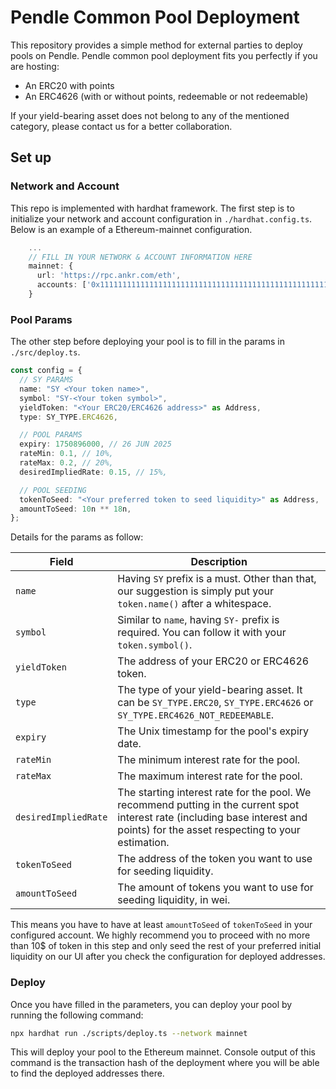 # Pendle Common Pool Deployment

This repository provides a simple method for external parties to deploy pools on Pendle. Pendle common pool deployment fits you perfectly if you are hosting:

- An ERC20 with points
- An ERC4626 (with or without points, redeemable or not redeemable)

If your yield-bearing asset does not belong to any of the mentioned category, please contact us for a better collaboration.

## Set up

### Network and Account

This repo is implemented with hardhat framework. The first step is to initialize your network and account configuration in `./hardhat.config.ts`. Below is an example of a Ethereum-mainnet configuration.

```ts
    ...
    // FILL IN YOUR NETWORK & ACCOUNT INFORMATION HERE
    mainnet: {
      url: 'https://rpc.ankr.com/eth',
      accounts: ['0x1111111111111111111111111111111111111111111111111111111111111111'],
    }
```

### Pool Params 

The other step before deploying your pool is to fill in the params in `./src/deploy.ts`.

```ts
const config = {
  // SY PARAMS
  name: "SY <Your token name>",
  symbol: "SY-<Your token symbol>",
  yieldToken: "<Your ERC20/ERC4626 address>" as Address,
  type: SY_TYPE.ERC4626,

  // POOL PARAMS
  expiry: 1750896000, // 26 JUN 2025
  rateMin: 0.1, // 10%,
  rateMax: 0.2, // 20%,
  desiredImpliedRate: 0.15, // 15%,

  // POOL SEEDING
  tokenToSeed: "<Your preferred token to seed liquidity>" as Address,
  amountToSeed: 10n ** 18n,
};
```

Details for the params as follow:

| Field                | Description                                                                                                  |
|----------------------|--------------------------------------------------------------------------------------------------------------|
| `name`               | Having `SY` prefix is a must. Other than that, our suggestion is simply put your `token.name()` after a whitespace. |
| `symbol`             | Similar to `name`, having `SY-` prefix is required. You can follow it with your `token.symbol()`.             |
| `yieldToken`         | The address of your ERC20 or ERC4626 token.                                                                  |
| `type`               | The type of your yield-bearing asset. It can be `SY_TYPE.ERC20`, `SY_TYPE.ERC4626` or `SY_TYPE.ERC4626_NOT_REDEEMABLE`. |
| `expiry`             | The Unix timestamp for the pool's expiry date.                                                               |
| `rateMin`            | The minimum interest rate for the pool.                                                                      |
| `rateMax`            | The maximum interest rate for the pool.                                                                      |
| `desiredImpliedRate` | The starting interest rate for the pool. We recommend putting in the current spot interest rate (including base interest and points) for the asset respecting to your estimation. |
| `tokenToSeed`        | The address of the token you want to use for seeding liquidity.                                               |
| `amountToSeed`       | The amount of tokens you want to use for seeding liquidity, in wei.                                          |

This means you have to have at least `amountToSeed` of `tokenToSeed` in your configured account. We highly recommend you to proceed with no more than $10\$$ of token in this step and only seed the rest of your preferred initial liquidity on our UI after you check the configuration for deployed addresses.

### Deploy

Once you have filled in the parameters, you can deploy your pool by running the following command:

```bash
npx hardhat run ./scripts/deploy.ts --network mainnet
```

This will deploy your pool to the Ethereum mainnet. Console output of this command is the transaction hash of the deployment where you will be able to find the deployed addresses there.
